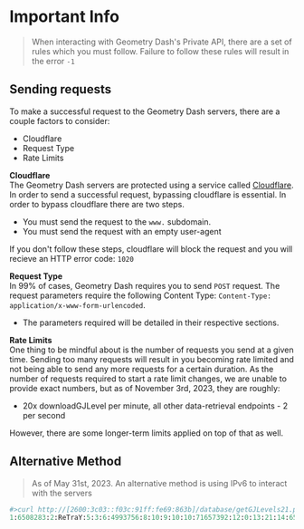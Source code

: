 # Important Info

> When interacting with Geometry Dash's Private API, there are a set of rules which you must follow. Failure to follow these rules will result in the error `-1`

## Sending requests

To make a successful request to the Geometry Dash servers, there are a couple factors to consider:

- Cloudflare
- Request Type
- Rate Limits

**Cloudflare** \
The Geometry Dash servers are protected using a service called [Cloudflare](https://www.cloudflare.com/). In order to send a successful request, bypassing cloudflare is essential. In order to bypass cloudflare there are two steps.

- You must send the request to the `www.` subdomain.
- You must send the request with an empty user-agent

If you don't follow these steps, cloudflare will block the request and you will recieve an HTTP error code: `1020`

**Request Type** \
In 99% of cases, Geometry Dash requires you to send `POST` request. The request parameters require the following Content Type: `Content-Type: application/x-www-form-urlencoded`. 
- The parameters required will be detailed in their respective sections.  

**Rate Limits** \
One thing to be mindful about is the number of requests you send at a given time. Sending too many requests will result in you becoming rate limited and not being able to send any more requests for a certain duration. As the number of requests required to start a rate limit changes, we are unable to provide exact numbers, but as of November 3rd, 2023, they are roughly:
- 20x downloadGJLevel per minute, all other data-retrieval endpoints - 2 per second

However, there are some longer-term limits applied on top of that as well.

## **Alternative Method**
> As of May 31st, 2023. An alternative method is using IPv6 to interact with the servers

```py
#>curl http://[2600:3c03::f03c:91ff:fe69:863b]/database/getGJLevels21.php -X POST -d secret=Wmfd2893gb7
1:6508283:2:ReTraY:5:3:6:4993756:8:10:9:10:10:71657392:12:0:13:21:14:6541047:17::43:3:25::18:2:19:7730:42:0:45:20000:3:VGhhbmtzIGZvciBwbGF5aW5nIEdlb21ldHJ5IERhc2g=:15:3:30:0:31:0:37:3:38:1:39:2:46:1:47:2:35:557117|...
```

